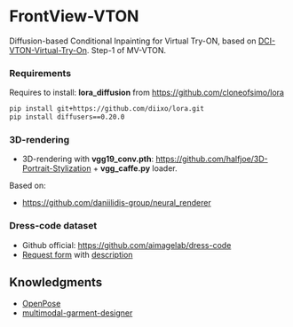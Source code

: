 # FrontView-VTON

Diffusion-based Conditional Inpainting for Virtual Try-ON, based on [DCI-VTON-Virtual-Try-On](https://github.com/bcmi/DCI-VTON-Virtual-Try-On). Step-1 of MV-VTON.

### Requirements
Requires to install: **lora_diffusion** from https://github.com/cloneofsimo/lora

```bash
pip install git+https://github.com/diixo/lora.git
pip install diffusers==0.20.0
```

### 3D-rendering

* 3D-rendering with **vgg19_conv.pth**: https://github.com/halfjoe/3D-Portrait-Stylization + **vgg_caffe.py** loader.

Based on:
* https://github.com/daniilidis-group/neural_renderer


### Dress-code dataset

* Github official: https://github.com/aimagelab/dress-code
* [Request form](https://forms.gle/72Bpeh48P7zQimin7) with [description](https://aimagelab.ing.unimore.it/imagelab/page.asp?IdPage=47)


## Knowledgments

* [OpenPose](https://github.com/Hzzone/pytorch-openpose)
* [multimodal-garment-designer](https://github.com/aimagelab/multimodal-garment-designer)

